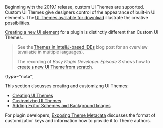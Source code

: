 [//]: # (title: Custom UI Themes)

<!-- Copyright 2000-2022 JetBrains s.r.o. and contributors. Use of this source code is governed by the Apache 2.0 license. -->

Beginning with the 2019.1 release, custom UI Themes are supported.
Custom UI Themes give designers control of the appearance of built-in UI elements.
The [UI Themes available for download](https://plugins.jetbrains.com/search?headline=164-theme&tags=Theme) illustrate the creative possibilities.

[Creating a new UI element](user_interface_components.md) for a plugin is distinctly different than Custom UI Themes.

> See the [Themes in IntelliJ-based IDEs](https://blog.jetbrains.com/platform/2021/10/themes-in-intellij-based-ides/) blog post for an overview (available in multiple languages).
>
> The recording of _Busy Plugin Developer. Episode 3_ shows how to [create a new UI Theme from scratch](https://youtu.be/9J0j-90dC60?t=582).
>
{type="note"}

This section discusses creating and customizing UI Themes:
* [Creating UI Themes](themes.md)
* [Customizing UI Themes](themes_customize.md)
* [Adding Editor Schemes and Background Images](themes_extras.md)

For plugin developers, [Exposing Theme Metadata](themes_metadata.md) discusses the format of customization keys and information how to provide it to Theme authors.
